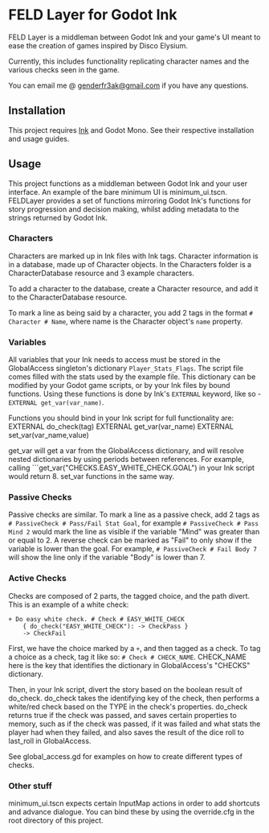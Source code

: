 # FELD Layer for Godot Ink

FELD Layer is a middleman between Godot Ink and your game's UI meant to ease the creation of games
inspired by Disco Elysium.

Currently, this includes functionality replicating character names and the various checks seen in the game.

You can email me @ genderfr3ak@gmail.com if you have any questions.

## Installation

This project requires [Ink](https://github.com/paulloz/godot-ink) and Godot Mono. See their
respective installation and usage guides.

## Usage

This project functions as a middleman between Godot Ink and your user interface. An example of the
bare minimum UI is minimum_ui.tscn. FELDLayer provides a set of functions mirroring Godot Ink's
functions for story progression and decision making, whilst adding metadata to the strings returned by
Godot Ink.

### Characters

Characters are marked up in Ink files with Ink tags. Character information is in a database, made up of
Character objects. In the Characters folder is a CharacterDatabase resource and 3 example characters.

To add a character to the database, create a Character resource, and add it to the CharacterDatabase
resource.

To mark a line as being said by a character, you add 2 tags in the format ``# Character # Name``, where
name is the Character object's ``name`` property.


### Variables

All variables that your Ink needs to access must be stored in the GlobalAccess singleton's dictionary
``Player_Stats_Flags``. The script file comes filled with the stats used by the example file. This
dictionary can be modified by your Godot game scripts, or by your Ink files by bound functions. Using these
functions is done by Ink's ``EXTERNAL`` keyword, like so - ``EXTERNAL get_var(var_name)``.

Functions you should bind in your Ink script for full functionality are:
	EXTERNAL do_check(tag)
	EXTERNAL get_var(var_name)
	EXTERNAL set_var(var_name,value)

get_var will get a var from the GlobalAccess dictionary, and will resolve nested dictionaries
by using periods between references. For example, calling ```get_var("CHECKS.EASY_WHITE_CHECK.GOAL")
in your Ink script would return 8. set_var functions in the same way.

### Passive Checks

Passive checks are similar. To mark a line as a passive check, add 2 tags as ``# PassiveCheck # Pass/Fail Stat Goal``,
for example ``# PassiveCheck # Pass Mind 2`` would mark the line as visible if the variable "Mind" was greater than
or equal to 2. A reverse check can be marked as "Fail" to only show if the variable is lower than the goal. For
example, ``# PassiveCheck # Fail Body 7`` will show the line only if the variable "Body" is lower than 7.

### Active Checks

Checks are composed of 2 parts, the tagged choice, and the path divert. This is an
example of a white check:

	+ Do easy white check. # Check # EASY_WHITE_CHECK
		{ do_check("EASY_WHITE_CHECK"): -> CheckPass }
		-> CheckFail

First, we have the choice marked by a ``+``, and then tagged as a check. To tag a choice as a check,
tag it like so: ``# Check # CHECK_NAME``. CHECK_NAME here is the key that identifies the dictionary
in GlobalAccess's "CHECKS" dictionary.

Then, in your Ink script, divert the story based on the boolean result of do_check. do_check takes the
identifying key of the check, then performs a white/red check based on the TYPE in the check's properties.
do_check returns true if the check was passed, and saves certain properties to memory, such as
if the check was passed, if it was failed and what stats the player had when they failed, and
also saves the result of the dice roll to last_roll in GlobalAccess.

See global_access.gd for examples on how to create different types of checks.

### Other stuff

minimum_ui.tscn expects certain InputMap actions in order to add shortcuts and advance dialogue.
You can bind these by using the override.cfg in the root directory of this project.

